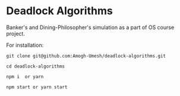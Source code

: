 # Deadlock Algorithms
Banker's and Dining-Philosopher's simulation as a part of OS course project.


For installation: 
```
git clone git@github.com:Amogh-Umesh/deadlock-algorithms.git

cd deadlock-algorithms

npm i  or yarn

npm start or yarn start
```
